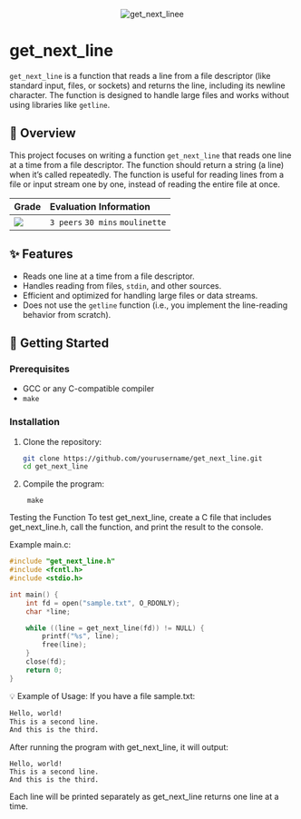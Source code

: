 <div align="center">
  
  ![get_next_linee](https://github.com/user-attachments/assets/5240b10b-79f2-4812-a575-be0e34f9ee63)
</div>

# get_next_line

`get_next_line` is a function that reads a line from a file descriptor (like standard input, files, or sockets) and returns the line, including its newline character. The function is designed to handle large files and works without using libraries like `getline`.

## 📝 Overview

This project focuses on writing a function `get_next_line` that reads one line at a time from a file descriptor. The function should return a string (a line) when it’s called repeatedly. The function is useful for reading lines from a file or input stream one by one, instead of reading the entire file at once.

<div align="center">
  
| Grade                                                             | Evaluation Information           |
| :---------------------------------------------------------------- | :------------------------------- |
| <img src="https://img.shields.io/badge/112%20%2F%20100%20%E2%98%85-sucess"/>  | `3 peers` `30 mins` `moulinette` |
</div>


## ✨ Features

- Reads one line at a time from a file descriptor.
- Handles reading from files, `stdin`, and other sources.
- Efficient and optimized for handling large files or data streams.
- Does not use the `getline` function (i.e., you implement the line-reading behavior from scratch).

## 🚀 Getting Started

### Prerequisites

- GCC or any C-compatible compiler
- `make`

### Installation

1. Clone the repository:
   ```bash
   git clone https://github.com/yourusername/get_next_line.git
   cd get_next_line
2. Compile the program:

        make

Testing the Function
To test get_next_line, create a C file that includes get_next_line.h, call the function, and print the result to the console.

Example main.c:

```c
#include "get_next_line.h"
#include <fcntl.h>
#include <stdio.h>

int main() {
    int fd = open("sample.txt", O_RDONLY);
    char *line;

    while ((line = get_next_line(fd)) != NULL) {
        printf("%s", line);
        free(line);
    }
    close(fd);
    return 0;
}
```
💡 Example of Usage:
If you have a file sample.txt:

```txt
Hello, world!
This is a second line.
And this is the third.
```
After running the program with get_next_line, it will output:
```
Hello, world!
This is a second line.
And this is the third.
```
Each line will be printed separately as get_next_line returns one line at a time.

